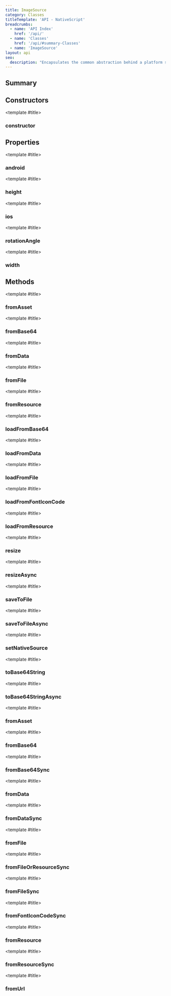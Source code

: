 ```yaml
---
title: ImageSource
category: Classes
titleTemplate: 'API - NativeScript'
breadcrumbs: 
  - name: 'API Index'
    href: '/api/'
  - name: 'Classes'
    href: '/api/#summary-Classes'
  - name: 'ImageSource'
layout: api
seo:
  description: "Encapsulates the common abstraction behind a platform specific object (typically a Bitmap) that is used as a source for images."
---
```


<!-- This page is auto generated, do not edit manually. -->
<!-- Run "yarn generate:api-docs" to regenerate -->

<script setup lang="ts">
  import { provide } from "vue";
  import API_DATA from "./ImageSource.data.json";
  
  provide('API_DATA', API_DATA);
</script>

<APIRefHierarchy v-once />

<APIRefComment commentBase64="eyJibG9ja1RhZ3MiOltdLCJtb2RpZmllclRhZ3MiOnt9LCJzdW1tYXJ5IjpbeyJraW5kIjoidGV4dCIsInRleHQiOiJFbmNhcHN1bGF0ZXMgdGhlIGNvbW1vbiBhYnN0cmFjdGlvbiBiZWhpbmQgYSBwbGF0Zm9ybSBzcGVjaWZpYyBvYmplY3QgKHR5cGljYWxseSBhIEJpdG1hcCkgdGhhdCBpcyB1c2VkIGFzIGEgc291cmNlIGZvciBpbWFnZXMuIn1dfQ==" v-once />

## <Heading ignore>Summary</Heading>

<APIRefSummary v-once />

## Constructors

<div class="">

<APIRef for="2229" v-once>

<template #title>

### constructor

</template>

</APIRef>

</div>

## Properties

<div class="">

<APIRef for="2236" v-once>

<template #title>

### android

</template>

</APIRef>

</div>

<div class="">

<APIRef for="2232" v-once>

<template #title>

### height

</template>

</APIRef>

</div>

<div class="">

<APIRef for="2235" v-once>

<template #title>

### ios

</template>

</APIRef>

</div>

<div class="">

<APIRef for="2234" v-once>

<template #title>

### rotationAngle

</template>

</APIRef>

</div>

<div class="">

<APIRef for="2233" v-once>

<template #title>

### width

</template>

</APIRef>

</div>

## Methods

<div class="">

<APIRef for="2237" v-once>

<template #title>

### fromAsset

</template>

</APIRef>

</div>

<div class="">

<APIRef for="2261" v-once>

<template #title>

### fromBase64

</template>

</APIRef>

</div>

<div class="">

<APIRef for="2255" v-once>

<template #title>

### fromData

</template>

</APIRef>

</div>

<div class="">

<APIRef for="2249" v-once>

<template #title>

### fromFile

</template>

</APIRef>

</div>

<div class="">

<APIRef for="2243" v-once>

<template #title>

### fromResource

</template>

</APIRef>

</div>

<div class="">

<APIRef for="2258" v-once>

<template #title>

### loadFromBase64

</template>

</APIRef>

</div>

<div class="">

<APIRef for="2252" v-once>

<template #title>

### loadFromData

</template>

</APIRef>

</div>

<div class="">

<APIRef for="2246" v-once>

<template #title>

### loadFromFile

</template>

</APIRef>

</div>

<div class="">

<APIRef for="2264" v-once>

<template #title>

### loadFromFontIconCode

</template>

</APIRef>

</div>

<div class="">

<APIRef for="2240" v-once>

<template #title>

### loadFromResource

</template>

</APIRef>

</div>

<div class="">

<APIRef for="2290" v-once>

<template #title>

### resize

</template>

</APIRef>

</div>

<div class="">

<APIRef for="2294" v-once>

<template #title>

### resizeAsync

</template>

</APIRef>

</div>

<div class="">

<APIRef for="2272" v-once>

<template #title>

### saveToFile

</template>

</APIRef>

</div>

<div class="">

<APIRef for="2277" v-once>

<template #title>

### saveToFileAsync

</template>

</APIRef>

</div>

<div class="">

<APIRef for="2269" v-once>

<template #title>

### setNativeSource

</template>

</APIRef>

</div>

<div class="">

<APIRef for="2282" v-once>

<template #title>

### toBase64String

</template>

</APIRef>

</div>

<div class="">

<APIRef for="2286" v-once>

<template #title>

### toBase64StringAsync

</template>

</APIRef>

</div>

<div class="isStatic">

<APIRef for="2191" v-once>

<template #title>

### fromAsset

</template>

</APIRef>

</div>

<div class="isStatic">

<APIRef for="2221" v-once>

<template #title>

### fromBase64

</template>

</APIRef>

</div>

<div class="isStatic">

<APIRef for="2218" v-once>

<template #title>

### fromBase64Sync

</template>

</APIRef>

</div>

<div class="isStatic">

<APIRef for="2215" v-once>

<template #title>

### fromData

</template>

</APIRef>

</div>

<div class="isStatic">

<APIRef for="2212" v-once>

<template #title>

### fromDataSync

</template>

</APIRef>

</div>

<div class="isStatic">

<APIRef for="2206" v-once>

<template #title>

### fromFile

</template>

</APIRef>

</div>

<div class="isStatic">

<APIRef for="2209" v-once>

<template #title>

### fromFileOrResourceSync

</template>

</APIRef>

</div>

<div class="isStatic">

<APIRef for="2203" v-once>

<template #title>

### fromFileSync

</template>

</APIRef>

</div>

<div class="isStatic">

<APIRef for="2224" v-once>

<template #title>

### fromFontIconCodeSync

</template>

</APIRef>

</div>

<div class="isStatic">

<APIRef for="2200" v-once>

<template #title>

### fromResource

</template>

</APIRef>

</div>

<div class="isStatic">

<APIRef for="2197" v-once>

<template #title>

### fromResourceSync

</template>

</APIRef>

</div>

<div class="isStatic">

<APIRef for="2194" v-once>

<template #title>

### fromUrl

</template>

</APIRef>

</div>

